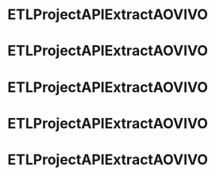 # ETLProjectAPIExtractAOVIVO
# ETLProjectAPIExtractAOVIVO
# ETLProjectAPIExtractAOVIVO
# ETLProjectAPIExtractAOVIVO
# ETLProjectAPIExtractAOVIVO
